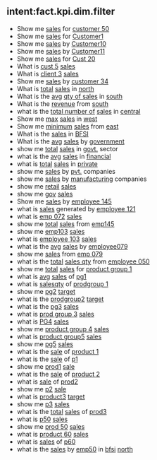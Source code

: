 ## intent:fact.kpi.dim.filter
- Show me [sales](fact:SalesAmount) for [customer 50](CustomerName:Customer50)
- Show me [sales](fact:SalesAmount) for [Customer1](CustomerName:Customer1)
- Show me [sales](fact:SalesAmount) by [Customer10](CustomerName:Customer10)
- Show me [sales](fact:SalesAmount) by [Customer11](CustomerName:Customer11)
- Show me [sales](fact:SalesAmount) for [Cust 20](CustomerName:Customer20)
- What is [cust 5](CustomerName:Customer5) [sales](fact:SalesAmount)
- What is [client 3](CustomerName:Customer3) [sales](fact:SalesAmount)
- Show me [sales](fact:SalesAmount) by [customer 34](CustomerName:Customer34)
- What is [total](agg:sum) [sales](fact:SalesAmount) in [north](CustomerRegion:North)
- What is the [avg](agg:mean) [qty of sales](fact:SalesQty) in [south](CustomerRegion:South)
- What is the [revenue](fact:SalesAmount) from [south](CustomerRegion:South)
- what is the [total number of](agg:count) [sales](fact:SalesAmount) in [central](CustomerRegion:Central)
- Show me [max](agg:max) [sales](fact:SalesAmount) in [west](CustomerRegion:West)
- Show me [minimum](agg:min) [sales](fact:SalesAmount) from [east](CustomerRegion:East)
- What is the [sales](fact:SalesAmount) in [BFSI](CustomerType:BFSI)
- What is the [avg](agg:mean) [sales](fact:SalesAmount) by [government](CustomerType:Govt)
- show me [total](agg:sum) [sales](fact:SalesAmount) in [govt.](CustomerType:Govt) sector
- what is the [avg](agg:mean) [sales](fact:SalesAmount) in [financial](CustomerType:Financial)
- what is [total](agg:sum) [sales](fact:SalesAmount) in [private](CustomerType:Private)
- show me [sales](fact:SalesAmount) by [pvt.](CustomerType:Private) companies
- show me [sales](fact:SalesAmount) by [manufacturing](CustomerType:Manufacturing) companies
- show me [retail](CustomerType:Retail) [sales](fact:SalesAmount)
- show me [gov](CustomerType:Govt) [sales](fact:SalesAmount)
- Show me [sales](fact:SalesAmount) by [employee 145](Name:Emp145)
- what is [sales](fact:SalesAmount) generated by [employee 121](Name:Emp121)
- what is [emp 072](Name:Emp072) [sales](fact:SalesAmount)
- show me [total](agg:sum) [sales](fact:SalesAmount) from [emp145](Name:Emp145)
- show me [emp103](Name:Emp103) [sales](fact:SalesAmount)
- what is [employee 103](Name:Emp103) [sales](fact:SalesAmount)
- what is the [avg](agg:mean) [sales](fact:SalesAmount) by [employee079](Name:Emp079)
- show me [sales](fact:SalesAmount) from [emp 079](Name:Emp079)
- what is the [total](agg:sum) [sales qty](fact:SalesQty) from [employee 050](Name:Emp050)
- show me [total](agg:sum) [sales](fact:SalesAmount) for [product group 1](ProdGroup:PG1)
- what is [avg](agg:mean) [sales](fact:SalesAmount) of [pg1](ProdGroup:PG1)
- what is [salesqty](fact:SalesQty) of [prodgroup 1](ProdGroup:PG1)
- show me [pg2](ProdGroup:PG2) [target](fact:TargetAmount)
- what is the [prodgroup2](ProdGroup:PG2) [target](fact:TargetAmount)
- what is the [pg3](ProdGroup:PG3) [sales](fact:SalesAmount)
- what is [prod group 3](ProdGroup:PG3) [sales](fact:SalesAmount)
- what is [PG4](ProdGroup:PG4) [sales](fact:SalesAmount)
- show me [product group 4](ProdGroup:PG4) [sales](fact:SalesAmount)
- what is [product group5](ProdGroup:PG5) [sales](fact:SalesAmount)
- show me [pg5](ProdGroup:PG5) [sales](fact:SalesAmount)
- what is the [sale](fact:SalesAmount) of [product 1](ProductDesc:P1)
- what is the [sale](fact:SalesAmount) of [p1](ProductDesc:P1)
- show me [prod1](ProductDesc:P1) [sale](fact:SalesAmount)
- what is the [sale](fact:SalesAmount) of [product 2](ProductDesc:P2)
- what is [sale](fact:SalesAmount) of [prod2](ProductDesc:P2)
- show me [p2](ProductDesc:P2) [sale](fact:SalesAmount)
- what is [product3](ProductDesc:P3) [target](fact:TargetAmount)
- show me [p3](ProductDesc:P3) [sales](fact:SalesAmount)
- what is the [total](agg:sum) [sales](fact:SalesAmount) of [prod3](ProductDesc:P3)
- what is [p50](ProductDesc:P50) [sales](fact:SalesAmount)
- show me [prod 50](ProductDesc:P50) [sales](fact:SalesAmount)
- what is [product 60](ProductDesc:P60) [sales](fact:SalesAmount)
- what is [sales](fact:SalesAmount) of [p60](ProductDesc:P60)
- what is the [sales](fact:SalesAmount) by [emp50](Name:Emp050) in [bfsi](CustomerType:BFSI) [north](CustomerRegion:North)
